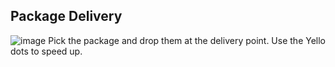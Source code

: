 ## Package Delivery
![image](https://github.com/ShrinidhiBallalNidamboor/DeliveryCar/assets/78913321/be1974e4-739f-4361-b812-daf0f543cb00)
Pick the package and  drop them at the delivery point. Use the Yello dots to speed up.
